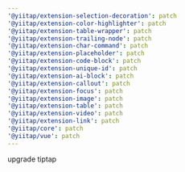 ```yaml
---
'@yiitap/extension-selection-decoration': patch
'@yiitap/extension-color-highlighter': patch
'@yiitap/extension-table-wrapper': patch
'@yiitap/extension-trailing-node': patch
'@yiitap/extension-char-command': patch
'@yiitap/extension-placeholder': patch
'@yiitap/extension-code-block': patch
'@yiitap/extension-unique-id': patch
'@yiitap/extension-ai-block': patch
'@yiitap/extension-callout': patch
'@yiitap/extension-focus': patch
'@yiitap/extension-image': patch
'@yiitap/extension-table': patch
'@yiitap/extension-video': patch
'@yiitap/extension-link': patch
'@yiitap/core': patch
'@yiitap/vue': patch
---
```


upgrade tiptap
